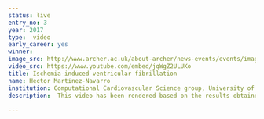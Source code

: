 ```yaml
---
status: live
entry_no: 3
year: 2017
type:  video
early_career: yes 
winner: 
image_src: http://www.archer.ac.uk/about-archer/news-events/events/image-comp/gallery-2017/03_Entry_800.jpg
video_src: https://www.youtube.com/embed/jqWgZ2ULUKo
title: Ischemia-induced ventricular fibrillation
name: Hector Martinez-Navarro
institution: Computational Cardiovascular Science group, University of Oxford
description:  This video has been rendered based on the results obtained from a highly-detailed computer simulation of human cardiac electrophysiology. We used a torso/heart tridimensional multiscale model created from computer tomography scan images. It includes realistic cell membrane kinetics and has been validated against clinical data.<br /> For this simulation, we modelled coronary occlusion leading to ischemia in certain region of the myocardial tissue. Three regular beats were simulated and then a premature stimulus was induced triggering a re-entrant wave which leaded to ventricular fibrillation.<br />		The use of computer models for medical science offers a very powerful alternative experimental data is not available due to technical or ethical limitations. Our aim is to provide risk assessment for ischemic patients and investigate drug safety and efficacy under these circumstances using High Performance Computing.
  
---
```

